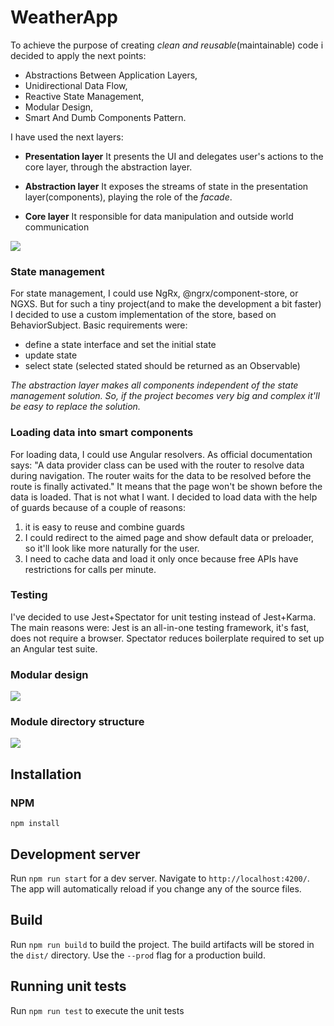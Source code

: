 # WeatherApp

To achieve the purpose of creating *clean and reusable*(maintainable) code i decided to apply the next points:
- Abstractions Between Application Layers,
- Unidirectional Data Flow,
- Reactive State Management,
- Modular Design,
- Smart And Dumb Components Pattern.

I have used the next layers: 
- **Presentation layer**
It presents the UI and delegates user's actions to the core layer, through the abstraction layer. 

- **Abstraction layer**
It exposes the streams of state in the presentation layer(components), playing the role of the *facade*.

- **Core layer**
It responsible for data manipulation and outside world communication

![](https://sketch.io/render/sk-a5399ba1b3188a6f088d25a46776a6b4.jpeg)

### State management
For state management, I could use NgRx, @ngrx/component-store, or NGXS. But for such a tiny project(and to make the development a bit faster) I decided to use a custom implementation of the store, based on BehaviorSubject. 
Basic requirements were:
- define a state interface and set the initial state
- update state
- select state (selected stated should be returned as an Observable)

*The abstraction layer makes all components independent of the state management solution. So, if the project becomes very big and complex it'll be easy to replace the solution.*

### Loading data into smart components
For loading data, I could use Angular resolvers.
As official documentation says: "A data provider class can be used with the router to resolve data during navigation. The router waits for the data to be resolved before the route is finally activated."
It means that the page won't be shown before the data is loaded. That is not what I want.
I decided to load data with the help of guards because of a couple of reasons:
1) it is easy to reuse and combine guards
2) I could redirect to the aimed page and show default data or preloader, so it'll look like more naturally for the user.
3) I need to cache data and load it only once because free APIs have restrictions for calls per minute.


### Testing
I've decided to use Jest+Spectator for unit testing instead of Jest+Karma.
The main reasons were:
Jest is an all-in-one testing framework, it's fast, does not require a browser.
Spectator reduces boilerplate required to set up an Angular test suite.

### Modular design

![](https://sketch.io/render/sk-08b490657328b5a06e18ea25a0a645cc.jpeg)

### Module directory structure

![](http://dl4.joxi.net/drive/2020/10/22/0028/0728/1864408/08/f3a9ff4381.jpg)



## Installation

### NPM
`npm install`

## Development server

Run `npm run start` for a dev server. Navigate to `http://localhost:4200/`. The app will automatically reload if you change any of the source files.

## Build

Run `npm run build` to build the project. The build artifacts will be stored in the `dist/` directory. Use the `--prod` flag for a production build.

## Running unit tests

Run `npm run test` to execute the unit tests 
